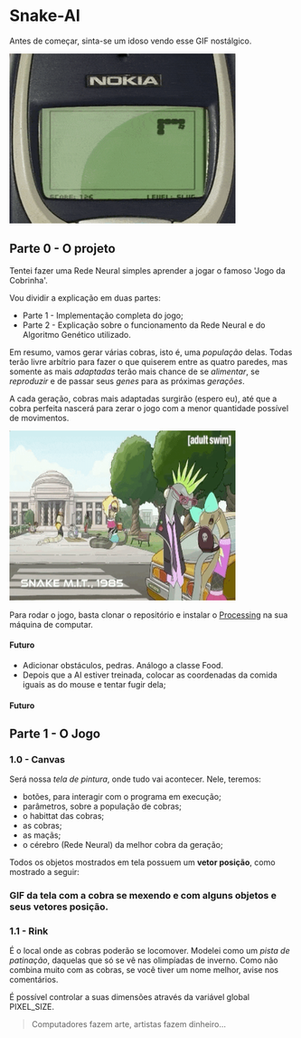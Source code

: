 # Snake-AI

Antes de começar, sinta-se um idoso vendo esse GIF nostálgico.

<img src='images\snake-nokia.GIF' width='400' height='300' title="snake-nokia" />

## Parte 0 - O projeto

Tentei fazer uma Rede Neural simples aprender a jogar o famoso 'Jogo da Cobrinha'. 

Vou dividir a explicação em duas partes: 
- Parte 1 - Implementação completa do jogo;
- Parte 2 - Explicação sobre o funcionamento da Rede Neural e do Algoritmo Genético utilizado.

Em resumo, vamos gerar várias cobras, isto é, uma *população* delas. Todas terão livre arbítrio para fazer o que quiserem entre as quatro paredes, mas somente as mais *adaptadas* terão mais chance de se *alimentar*, se *reproduzir* e de passar seus *genes* para as próximas *gerações*. 

A cada geração, cobras mais adaptadas surgirão (espero eu), até que a cobra perfeita nascerá para zerar o jogo com a menor quantidade possível de movimentos.

<img src='images\snake-MIT-1985.GIF' width='400' height='300' title="snake-MIT-1985" />

Para rodar o jogo, basta clonar o repositório e instalar o [Processing](https://processing.org/) na sua máquina de computar. 

#### Futuro
- Adicionar obstáculos, pedras. Análogo a classe Food.
- Depois que a AI estiver treinada, colocar as coordenadas da comida iguais as do mouse e 
tentar fugir dela;
#### Futuro

## Parte 1 - O Jogo

### 1.0 - Canvas

Será nossa *tela de pintura*, onde tudo vai acontecer. Nele, teremos:
- botões, para interagir com o programa em execução;
- parâmetros, sobre a população de cobras;
- o habittat das cobras;
- as cobras;
- as maçãs;
- o cérebro (Rede Neural) da melhor cobra da geração;

Todos os objetos mostrados em tela possuem um **vetor posição**, como mostrado a seguir:

### GIF da tela com a cobra se mexendo e com alguns objetos e seus vetores posição.

### 1.1 - Rink

É o local onde as cobras poderão se locomover. Modelei como um *pista de patinação*, daquelas que só se vê nas olimpíadas de inverno. Como não combina muito com as cobras, se você tiver um nome melhor, avise nos comentários.

É possível controlar a suas dimensões através da variável global PIXEL_SIZE. 











> Computadores fazem arte, artistas fazem dinheiro...
